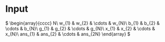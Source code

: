 # Input

$
\begin{array}{cccc}
N\\
w_{1} & w_{2} & \cdots & w_{N}\\
b_{1} & b_{2} & \cdots & b_{N}\\
g_{1} & g_{2} & \cdots & g_{N}\\
x_{1} & x_{2} & \cdots & x_{N}\\
ans_{1} & ans_{2} & \cdots & ans_{2N}
\end{array}
$
